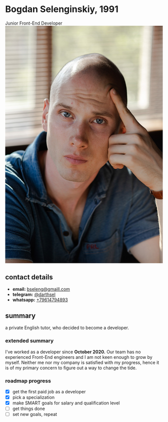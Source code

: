 # Bogdan Selenginskiy, 1991
Junior Front-End Developer
![cv portrait](/img/cv-portrait.jpg)
## contact details
* **email:** bseleng@gmaill.com
* **telegram:** [@darthsel](https://t.me/darthsel)
* **whatsapp:** [+79614794893](https://wa.me/+79614794893)
## summary
a private English tutor, who decided to become a developer.
 
### extended summary
I've worked as a developer since **October 2020.** Our team has no experienced Front-End engineers and I am not keen enough to grow by myself. Neither me nor my company is satisfied with my progress, hence it is of my primary concern to figure out a way to change the tide.   
       
### roadmap progress
- [x]  get the first paid job as a developer  
- [x]  pick a specialization  
- [x]  make SMART goals for salary and qualification level  
- [ ]  get things done 
- [ ]  set new goals, repeat 
